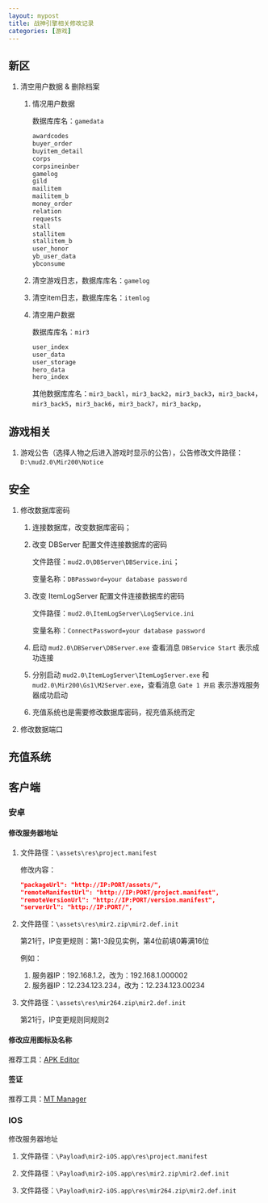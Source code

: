 ```yaml
---
layout: mypost
title: 战神引擎相关修改记录
categories: [游戏]
---
```


## 新区

1. 清空用户数据 & 删除档案

    1. 情况用户数据

        数据库库名：`gamedata`

        ```sql
        awardcodes
        buyer_order
        buyitem_detail
        corps
        corpsineinber
        gamelog
        gild
        mailitem
        mailitem_b
        money_order
        relation
        requests
        stall
        stallitem
        stallitem_b
        user_honor
        yb_user_data
        ybconsume
        ```

    2. 清空游戏日志，数据库库名：`gamelog`

    3. 清空item日志，数据库库名：`itemlog`

    4. 清空用户数据

        数据库库名：`mir3`

        ```sql
        user_index
        user_data
        user_storage
        hero_data
        hero_index
        ```

        其他数据库库名：`mir3_backl`，`mir3_back2`，`mir3_back3`，`mir3_back4`，`mir3_back5`，`mir3_back6`，`mir3_back7`，`mir3_backp`，

## 游戏相关

1. 游戏公告（选择人物之后进入游戏时显示的公告），公告修改文件路径：`D:\mud2.0\Mir200\Notice`

## 安全

1. 修改数据库密码

    1. 连接数据库，改变数据库密码；
    2. 改变 DBServer 配置文件连接数据库的密码

        文件路径：`mud2.0\DBServer\DBService.ini`；

        变量名称：`DBPassword=your database password`

    3. 改变 ItemLogServer 配置文件连接数据库的密码

        文件路径：`mud2.0\ItemLogServer\LogService.ini`

        变量名称：`ConnectPassword=your database password`

    4. 启动 `mud2.0\DBServer\DBServer.exe` 查看消息 `DBService Start` 表示成功连接

    5. 分别启动 `mud2.0\ItemLogServer\ItemLogServer.exe` 和 `mud2.0\Mir200\Gs1\M2Server.exe`，查看消息 `Gate 1 开启` 表示游戏服务器成功启动

    6. 充值系统也是需要修改数据库密码，视充值系统而定

2. 修改数据端口

## 充值系统

## 客户端

### 安卓

#### 修改服务器地址

1. 文件路径：`\assets\res\project.manifest`

    修改内容：

    ```json
    "packageUrl": "http://IP:PORT/assets/",
    "remoteManifestUrl": "http://IP:PORT/project.manifest", 
    "remoteVersionUrl": "http://IP:PORT/version.manifest", 
    "serverUrl": "http://IP:PORT/",
    ```

2. 文件路径：`\assets\res\mir2.zip\mir2.def.init`

    第21行，IP变更规则：第1-3段见实例，第4位前填0筹满16位

    例如：

    1. 服务器IP：192.168.1.2，改为：192.168.1.000002
    2. 服务器IP：12.234.123.234，改为：12.234.123.00234

3. 文件路径：`\assets\res\mir264.zip\mir2.def.init`

    第21行，IP变更规则同规则2

#### 修改应用图标及名称

推荐工具：[APK Editor](https://apk.cn.uptodown.com/android)

#### 签证

推荐工具：[MT Manager](http://binmt.cc/doc)

### IOS

修改服务器地址

1. 文件路径：`\Payload\mir2-iOS.app\res\project.manifest`

2. 文件路径：`\Payload\mir2-iOS.app\res\mir2.zip\mir2.def.init`

3. 文件路径：`\Payload\mir2-iOS.app\res\mir264.zip\mir2.def.init`

